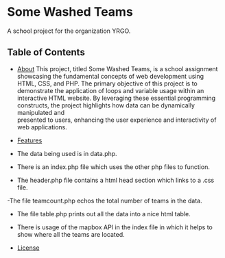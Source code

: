 # Some Washed Teams

A school project for the organization YRGO.

## Table of Contents

- [About](#about)
  This project, titled Some Washed Teams, is a school assignment showcasing the fundamental concepts of web development using HTML, CSS, and PHP. The primary objective of this project is to demonstrate the     application of loops and variable usage within an interactive HTML website. By leveraging these essential programming constructs, the project highlights how data can be dynamically manipulated and         
   presented to users, enhancing the user experience and interactivity of web applications.

- [Features](#features)
- The data being used is in data.php.
  
- There is an index.php file which uses the other php files to function.

- The header.php file contains a html head section which links to a .css file.

-The file teamcount.php echos the total number of teams in the data.

- The file table.php prints out all the data into a nice html table.

- There is usage of the mapbox API in the index file in which it helps to show where all the teams are located.

- [License](#license.mit)
